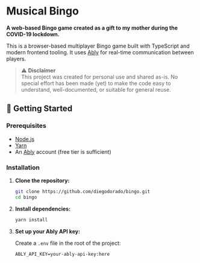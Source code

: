 # Musical Bingo

**A web-based Bingo game created as a gift to my mother during the COVID-19 lockdown.**

This is a browser-based multiplayer Bingo game built with TypeScript and modern frontend tooling. 
It uses [Ably](https://ably.com) for real-time communication between players.

> ⚠️ **Disclaimer**  
> This project was created for personal use and shared as-is. No special effort has been made (yet) to make the code easy to understand, well-documented, or suitable for general reuse.


## 🚀 Getting Started

### Prerequisites

- [Node.js](https://nodejs.org/)
- [Yarn](https://yarnpkg.com/) 
- An [Ably](https://ably.com/) account (free tier is sufficient)

### Installation

1. **Clone the repository:**

   ```bash
   git clone https://github.com/diegodorado/bingo.git
   cd bingo
   ```

2. **Install dependencies:**

   ```bash
   yarn install
   ```

3. **Set up your Ably API key:**

   Create a `.env` file in the root of the project:

   ```env
   ABLY_API_KEY=your-ably-api-key:here
   ```

   You can find this key in your Ably dashboard under **API Keys**.

### Running the App

Start the server:

```bash
yarn start
```

Then open your browser and go to [http://localhost:3000](http://localhost:3000).

### Building for Production

```bash
yarn build
```

This will generate the output in the `dist` directory.
